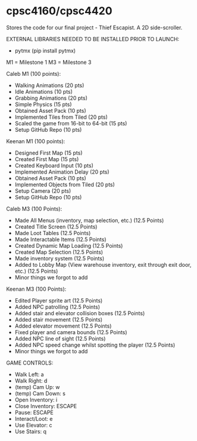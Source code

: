 # cpsc4160/cpsc4420
Stores the code for our final project - Thief Escapist. A 2D side-scroller.

EXTERNAL LIBRARIES NEEDED TO BE INSTALLED PRIOR TO LAUNCH:
- pytmx (pip install pytmx)

M1 = Milestone 1
M3 = Milestone 3

Caleb M1 (100 points):
- Walking Animations (20 pts)
- Idle Animations (10 pts)
- Grabbing Animations (20 pts)
- Simple Physics (15 pts)
- Obtained Asset Pack (10 pts)
- Implemented Tiles from Tiled (20 pts)
- Scaled the game from 16-bit to 64-bit (15 pts)
- Setup GitHub Repo (10 pts)

Keenan M1 (100 points):
- Designed First Map (15 pts)
- Created First Map (15 pts)
- Created Keyboard Input (10 pts)
- Implemented Animation Delay (20 pts)
- Obtained Asset Pack (10 pts)
- Implemented Objects from Tiled (20 pts)
- Setup Camera (20 pts)
- Setup GitHub Repo (10 pts)

Caleb M3 (100 Points):
- Made All Menus (inventory, map selection, etc.)       (12.5 Points)
- Created Title Screen                                  (12.5 Points)
- Made Loot Tables                                      (12.5 Points)
- Made Interactable Items                               (12.5 Points)
- Created Dynamic Map Loading                           (12.5 Points)
- Created Map Selection                                 (12.5 Points)
- Made inventory system                                 (12.5 Points)
- Added to Lobby Map (View warehouse inventory, 
                      exit through exit door, etc.)     (12.5 Points)
- Minor things we forgot to add

Keenan M3 (100 Points):
- Edited Player sprite art                              (12.5 Points)
- Added NPC patrolling                                  (12.5 Points)
- Added stair and elevator collision boxes              (12.5 Points)
- Added stair movement                                  (12.5 Points)
- Added elevator movement                               (12.5 Points)
- Fixed player and camera bounds                        (12.5 Points)
- Added NPC line of sight                               (12.5 Points)
- Added NPC speed change whilst spotting the player     (12.5 Points)
- Minor things we forgot to add

GAME CONTROLS:
- Walk Left:        a
- Walk Right:       d
- (temp) Cam Up:    w
- (temp) Cam Down:  s
- Open Inventory:   i
- Close Inventory:  ESCAPE
- Pause:            ESCAPE
- Interact/Loot:    e
- Use Elevator:     c
- Use Stairs:       q
